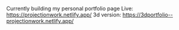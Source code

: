 Currently building my personal portfolio page 
Live:
https://projectionwork.netlify.app/
3d version: https://3dportfolio--projectionwork.netlify.app/

